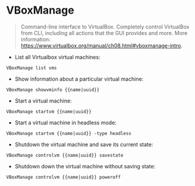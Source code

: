 # VBoxManage

> Command-line interface to VirtualBox.
> Completely control VirtualBox from CLI, including all actions that the GUI provides and more.
> More information: <https://www.virtualbox.org/manual/ch08.html#vboxmanage-intro>.

- List all Virtualbox virtual machines:

`VBoxManage list vms`

- Show information about a particular virtual machine:

`VBoxManage showvminfo {{name|uuid}}`

- Start a virtual machine:

`VBoxManage startvm {{name|uuid}}`

- Start a virtual machine in headless mode:

`VBoxManage startvm {{name|uuid}} -type headless`

- Shutdown the virtual machine and save its current state:

`VBoxManage controlvm {{name|uuid}} savestate`

- Shutdown down the virtual machine without saving state:

`VBoxManage controlvm {{name|uuid}} poweroff`
